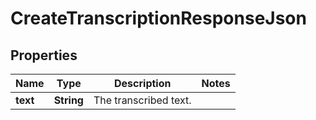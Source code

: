 

# CreateTranscriptionResponseJson

## Properties

Name | Type | Description | Notes
------------ | ------------- | ------------- | -------------
**text** | **String** | The transcribed text. | 





